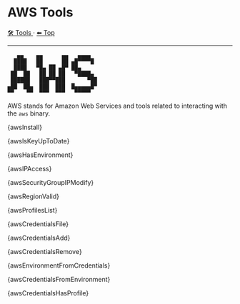 # AWS Tools

<!-- TEMPLATE toolHeader 2 -->
[🛠️ Tools ](./index.md) &middot; [⬅ Top ](../index.md)
<hr />


       ▄▄    ▄▄      ▄▄   ▄▄▄▄
      ████   ██      ██ ▄█▀▀▀▀█
      ████   ▀█▄ ██ ▄█▀ ██▄
     ██  ██   ██ ██ ██   ▀████▄
     ██████   ███▀▀███       ▀██
    ▄██  ██▄  ███  ███  █▄▄▄▄▄█▀
    ▀▀    ▀▀  ▀▀▀  ▀▀▀   ▀▀▀▀▀

AWS stands for Amazon Web Services and tools related to interacting with the `aws` binary.

{awsInstall}

{awsIsKeyUpToDate}

{awsHasEnvironment}

{awsIPAccess}

{awsSecurityGroupIPModify}

{awsRegionValid}

{awsProfilesList}

{awsCredentialsFile}

{awsCredentialsAdd}

{awsCredentialsRemove}

{awsEnvironmentFromCredentials}

{awsCredentialsFromEnvironment}

{awsCredentialsHasProfile}
